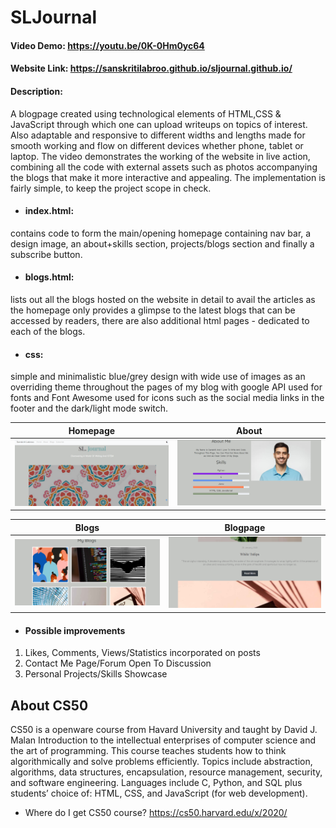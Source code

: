 # SLJournal
#### Video Demo:  <https://youtu.be/0K-0Hm0yc64>
#### Website Link:  <https://sanskritilabroo.github.io/sljournal.github.io/>
#### Description:
A blogpage created using technological elements of HTML,CSS & JavaScript through which one can upload writeups on topics of interest. Also adaptable and responsive to different widths and lengths made for smooth working and flow on different devices whether phone, tablet or laptop. The video demonstrates the working of the website in live action, combining all the code with external assets such as photos accompanying the blogs that make it more interactive and appealing. The implementation is fairly simple, to keep the project scope in check.
- #### index.html:
contains code to form the main/opening homepage containing nav bar, a design image, an about+skills section, projects/blogs section and finally a subscribe button.
- #### blogs.html:
lists out all the blogs hosted on the website in detail to avail the articles as the homepage only provides a glimpse to the latest blogs that can be accessed by readers, there are also additional html pages - dedicated to each of the blogs.
- #### css:
simple and minimalistic blue/grey design with wide use of images as an overriding theme throughout the pages of my blog with google API used for fonts and Font Awesome used for icons such as the social media links in the footer and the dark/light mode switch.

| Homepage | About |
| :---: | :---: |
| <img src="Screenshots/homepage1.PNG" width="400">  | <img src="Screenshots/homepage2.PNG" width="400">|

| Blogs | Blogpage |
| :---: | :---: |
| <img src="Screenshots/blogpage1.PNG" width="400">  | <img src="Screenshots/blogpage2.PNG" width="400">|




- #### Possible improvements
1. Likes, Comments, Views/Statistics incorporated on posts
2. Contact Me Page/Forum Open To Discussion
3. Personal Projects/Skills Showcase

## About CS50
CS50 is a openware course from Havard University and taught by David J. Malan
Introduction to the intellectual enterprises of computer science and the art of programming. This course teaches students how to think algorithmically
and solve problems efficiently. Topics include abstraction, algorithms, data structures, encapsulation, resource management, security, and software engineering.
Languages include C, Python, and SQL plus students’ choice of: HTML, CSS, and JavaScript (for web development).
- Where do I get CS50 course?
https://cs50.harvard.edu/x/2020/
